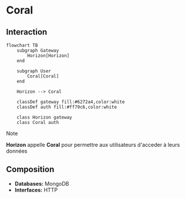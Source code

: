 # Coral

## Interaction

```mermaid
flowchart TB
    subgraph Gateway
        Horizon[Horizon]
    end

    subgraph User
		Coral[Coral]
    end

	Horizon --> Coral
	
    classDef gateway fill:#6272a4,color:white
    classDef auth fill:#ff79c6,color:white

    class Horizon gateway
    class Coral auth
```

> [!NOTE]
> **Horizon** appelle **Coral** pour permettre aux utilisateurs d'acceder à leurs données

## Composition

- **Databases:** MongoDB
- **Interfaces:** HTTP
